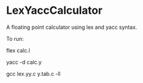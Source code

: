 # LexYaccCalculator

A floating point calculator using lex and yacc syntax.

To run:

flex calc.l

yacc -d calc.y

gcc lex.yy.c y.tab.c -ll
